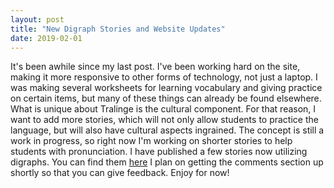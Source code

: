 ```yaml
---
layout: post
title: "New Digraph Stories and Website Updates"
date: 2019-02-01
---
```

It's been awhile since my last post. I've been working hard on the site, making it more 
responsive to other forms of technology, not just a laptop. I was making several worksheets
for learning vocabulary and giving practice on certain items, but many of these things can
already be found elsewhere. What is unique about Tralinge is the cultural component. For
that reason, I want to add more stories, which will not only allow students to practice 
the language, but will also have cultural aspects ingrained. The concept is still a work in 
progress, so right now I'm working on shorter stories to help students with pronunciation.
I have published a few stories now utilizing digraphs. You can find them 
[here](https://www.tralinge.com/english_corner/stories) I plan on getting the 
comments section up shortly so that you can give feedback. Enjoy for now!
